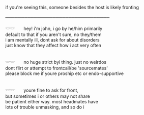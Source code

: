 if you're seeing this, someone besides the host is likely fronting

─────────────────────────────────

𓎟𓎟　　hey! i'm john, i go by he/him primarily<br>
default to that if you aren't sure, no they/them<br>
i am mentally ill, dont ask for about disorders<br>
just know that they affect how i act very often
<br><br>

𓎟𓎟　　no huge strict byi thing. just no weirdos<br>
dont flirt or attempt to frontcall/be 'sourcemates'<br>
please block me if youre proship etc or endo-supportive
<br><br>

𓎟𓎟　　youre fine to ask for front,<br>
but sometimes i or others may not share <br>
be patient either way. most headmates have<br>
lots of trouble unmasking, and so do i
